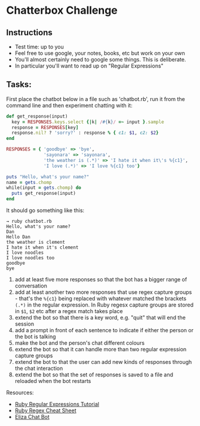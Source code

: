 Chatterbox Challenge
====================

Instructions
----------

* Test time: up to you
* Feel free to use google, your notes, books, etc but work on your own
* You'll almost certainly need to google some things. This is deliberate.
* In particular you'll want to read up on "Regular Expressions"


Tasks:
------

First place the chatbot below in a file such as 'chatbot.rb', run it from the command line and then experiment chatting with it:

```ruby
def get_response(input)
  key = RESPONSES.keys.select {|k| /#{k}/ =~ input }.sample
  response = RESPONSES[key]
  response.nil? ? 'sorry?' : response % { c1: $1, c2: $2}
end

RESPONSES = { 'goodbye' => 'bye', 
              'sayonara' => 'sayonara', 
              'the weather is (.*)' => 'I hate it when it\'s %{c1}', 
              'I love (.*)' => 'I love %{c1} too'}

puts "Hello, what's your name?"
name = gets.chomp
while(input = gets.chomp) do
  puts get_response(input)
end
```

It should go something like this:

```
→ ruby chatbot.rb 
Hello, what's your name?
Dan
Hello Dan
the weather is clement
I hate it when it's clement
I love noodles
I love noodles too
goodbye
bye
```


1. add at least five more responses so that the bot has a bigger range of conversation
2. add at least another two more responses that use regex capture groups - that's the `%{c1}` being replaced with whatever matched the brackets `(.*)` in the regular expression.  In Ruby regesx capture groups are stored in `$1`, `$2` etc after a regex match takes place
3. extend the bot so that there is a key word, e.g. "quit" that will end the session
4. add a prompt in front of each sentence to indicate if either the person or the bot is talking
5. make the bot and the person's chat different colours
6. extend the bot so that it can handle more than two regular expression capture groups
7. extend the bot to that the user can add new kinds of responses through the chat interaction
8. extend the bot so that the set of responses is saved to a file and reloaded when the bot restarts

Resources:

* [Ruby Regular Expressions Tutorial](http://rubylearning.com/satishtalim/ruby_regular_expressions.html)
* [Ruby Regex Cheat Sheet](http://www.ralfebert.de/archive/ruby/regex_cheat_sheet/)
* [Eliza Chat Bot](http://en.wikipedia.org/wiki/ELIZA)
